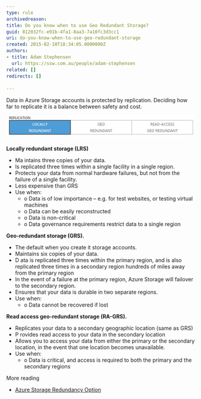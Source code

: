 ```yaml
---
type: rule
archivedreason: 
title: Do you know when to use Geo Redundant Storage?
guid: 812032fc-e91b-4fa1-8aa3-7a10fc3d3cc1
uri: do-you-know-when-to-use-geo-redundant-storage
created: 2015-02-10T18:34:05.0000000Z
authors:
- title: Adam Stephensen
  url: https://ssw.com.au/people/adam-stephensen
related: []
redirects: []

---
```


Data in Azure Storage accounts is protected by replication. Deciding how far to replicate it is a balance between safety and cost.

![Figure: It is important to balance safety and pricing when choosing the right replication strategy for Azure Storage Accounts](azure-graphic.jpg)  

<!--endintro-->

#### 

**Locally redundant storage (LRS)**

* Ma  intains three copies of your data.
* Is replicated three times within a single facility in a single region.
* Protects your data from normal hardware failures, but not from the failure of a single facility.
* Less expensive than GRS
* Use when:
    * o Data is of low importance – e.g. for test websites, or testing virtual machines
    * o Data can be easily reconstructed
    * o Data is non-critical
    * o Data governance requirements restrict data to a single region


**Geo-redundant storage (GRS).**

* The default when you create it storage accounts.
* Maintains six copies of your data.
* D  ata is replicated three times within the primary region, and is also replicated three times in a secondary region hundreds of miles away from the primary region
* In the event of a failure at the primary region, Azure Storage will failover to the secondary region.
* Ensures that your data is durable in two separate regions.
* Use when:
    * o Data cannot be recovered if lost

**Read access geo-redundant storage (RA-GRS).**  
* Replicates your data to a secondary geographic location (same as GRS)
* P  rovides read access to your data in the secondary location
* Allows you to access your data from either the primary or the secondary location, in the event that one location becomes unavailable.
* Use when:
    * o Data is critical, and access is required to both the primary and the secondary regions

More reading
* [Azure Storage Redundancy Option](https://msdn.microsoft.com/en-us/library/azure/dn727290.aspx)
